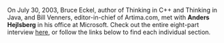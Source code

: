 On July 30, 2003, Bruce Eckel, author of Thinking in C++ and Thinking in Java, and Bill Venners, editor-in-chief of Artima.com, met with **Anders Hejlsberg** in his office at Microsoft. Check out the entire eight-part interview [here](http://msdn.microsoft.com/vcsharp/homepageheadlines/hejlsberg/default.aspx), or follow the links below to find each individual section.